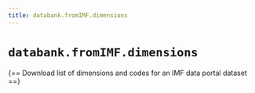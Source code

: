 ```yaml
---
title: databank.fromIMF.dimensions
---
```


# `databank.fromIMF.dimensions`

{== Download list of dimensions and codes for an IMF data portal dataset ==}


